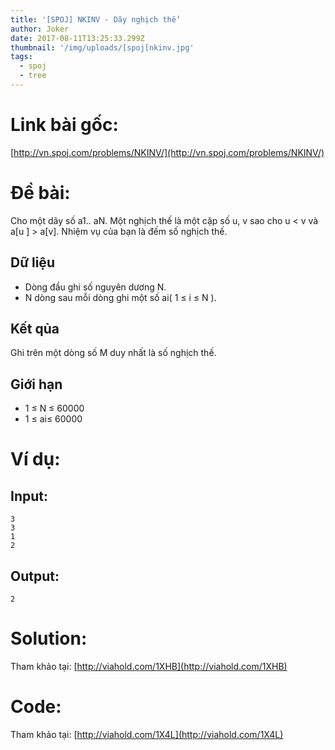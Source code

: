 ```yaml
---
title: '[SPOJ] NKINV - Dãy nghịch thế'
author: Joker
date: 2017-08-11T13:25:33.299Z
thumbnail: '/img/uploads/[spoj[nkinv.jpg'
tags:
  - spoj
  - tree
---
```

# Link bài gốc:

[http://vn.spoj.com/problems/NKINV/](http://vn.spoj.com/problems/NKINV/)

# Đề bài:

Cho một dãy số a1.. aN. Một nghịch thế là một cặp số u, v sao cho u &lt; v và a[u ] &gt; a[v]. Nhiệm vụ của bạn là đếm số nghịch thế.

## Dữ liệu

* Dòng đầu ghi số nguyên dương N.
* N dòng sau mỗi dòng ghi một số ai\( 1 ≤ i ≤ N \).

## Kết qủa

Ghi trên một dòng số M duy nhất là số nghịch thế.

## Giới hạn

* 1 ≤ N ≤ 60000
* 1 ≤ ai≤ 60000

# Ví dụ:

## Input:

```
3
3
1
2
``` 

## Output:

```
2
```

# Solution:

Tham khảo tại: [http://viahold.com/1XHB](http://viahold.com/1XHB)

# Code:

Tham khảo tại: [http://viahold.com/1X4L](http://viahold.com/1X4L)
